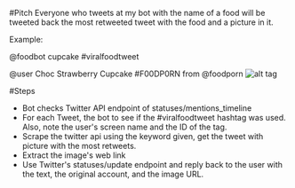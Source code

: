 #Pitch
Everyone who tweets at my bot with the name of a food will be tweeted back the most retweeted tweet with the food and a picture in it.

Example:

@foodbot cupcake #viralfoodtweet

@user Choc Strawberry Cupcake #F00DP0RN from @foodporn
![alt tag](http://i.imgur.com/2gPu6g6.png)

#Steps
- Bot checks Twitter API endpoint of statuses/mentions_timeline
- For each Tweet, the bot to see if the #viralfoodtweet hashtag was used. Also, note the user's screen name and the ID of the tag.
- Scrape the twitter api using the keyword given, get the tweet with picture with the most retweets.
- Extract the image's web link
- Use Twitter's statuses/update endpoint and reply back to the user with the text, the original account, and the image URL.
